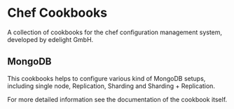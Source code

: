 # Chef Cookbooks

A collection of cookbooks for the chef configuration management system, developed by 
edelight GmbH.

## MongoDB

This cookbooks helps to configure various kind of MongoDB setups, including single node,
Replication, Sharding and Sharding + Replication.

For more detailed information see the documentation of the cookbook itself.
